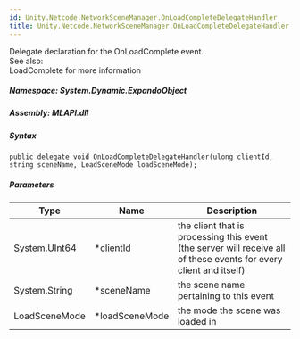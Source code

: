 ```yaml
---  
id: Unity.Netcode.NetworkSceneManager.OnLoadCompleteDelegateHandler  
title: Unity.Netcode.NetworkSceneManager.OnLoadCompleteDelegateHandler  
---
```


<div class="markdown level0 summary">

Delegate declaration for the OnLoadComplete event.  
See also:  
LoadComplete for more information

</div>

<div class="markdown level0 conceptual">

</div>

##### **Namespace**: System.Dynamic.ExpandoObject

##### **Assembly**: MLAPI.dll

##### Syntax

``` lang-csharp
public delegate void OnLoadCompleteDelegateHandler(ulong clientId, string sceneName, LoadSceneMode loadSceneMode);
```

##### Parameters

| Type          | Name            | Description                                                                                                        |
|---------------|-----------------|--------------------------------------------------------------------------------------------------------------------|
| System.UInt64 | \*clientId      | the client that is processing this event (the server will receive all of these events for every client and itself) |
| System.String | \*sceneName     | the scene name pertaining to this event                                                                            |
| LoadSceneMode | \*loadSceneMode | the mode the scene was loaded in                                                                                   |
